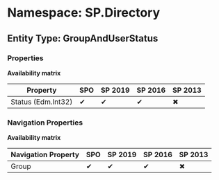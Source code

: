 # Namespace: SP.Directory
## Entity Type: GroupAndUserStatus

### Properties

**Availability matrix**

Property | SPO | SP 2019 | SP 2016 | SP 2013
----------|-----|---------|---------|--------
Status (Edm.Int32) | ✔ | ✔ | ✔ | ✖

### Navigation Properties

**Availability matrix**

Navigation Property | SPO | SP 2019 | SP 2016 | SP 2013
----------|-----|---------|---------|--------
Group | ✔ | ✔ | ✔ | ✖
